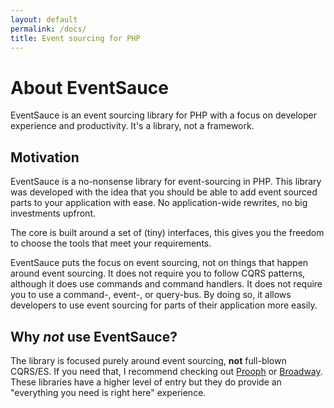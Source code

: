 ```yaml
---
layout: default
permalink: /docs/
title: Event sourcing for PHP
---
```


# About EventSauce

EventSauce is an event sourcing library for PHP with a focus
on developer experience and productivity. It's a library, not
a framework.

## Motivation

EventSauce is a no-nonsense library for event-sourcing in PHP. This library
was developed with the idea that you should be able to add event sourced parts
to your application with ease. No application-wide rewrites, no big investments
upfront. 

The core is built around a set of (tiny) interfaces, this gives you the freedom
to choose the tools that meet your requirements.

EventSauce puts the focus on event sourcing, not on things that happen around event
sourcing. It does not require you to follow CQRS patterns, although it does use
commands and command handlers. It does not require you to use a command-, event-,
or query-bus. By doing so, it allows developers to use event sourcing for parts of
their application more easily.

## Why _not_ use EventSauce?

The library is focused purely around event sourcing, **not** full-blown
CQRS/ES. If you need that, I recommend checking out [Prooph](https://github.com/prooph)
or [Broadway](https://github.com/broadway/broadway). These libraries
have a higher level of entry but they do provide an "everything you
need is right here" experience.

